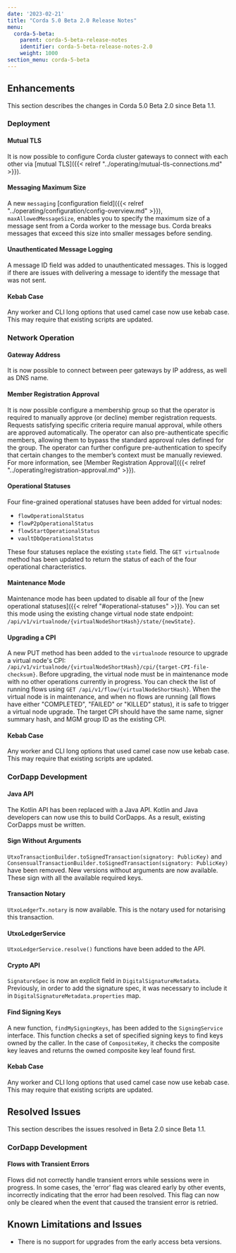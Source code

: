 ```yaml
---
date: '2023-02-21'
title: "Corda 5.0 Beta 2.0 Release Notes"
menu:
  corda-5-beta:
    parent: corda-5-beta-release-notes
    identifier: corda-5-beta-release-notes-2.0
    weight: 1000
section_menu: corda-5-beta
---
```


## Enhancements

This section describes the changes in Corda 5.0 Beta 2.0 since Beta 1.1.

### Deployment
#### Mutual TLS
It is now possible to configure Corda cluster gateways to connect with each other via [mutual TLS]({{< relref "../operating/mutual-tls-connections.md" >}}).
<!--need more info about knock-on affect-->

#### Messaging Maximum Size
A new `messaging` [configuration field]({{< relref "../operating/configuration/config-overview.md" >}}), `maxAllowedMessageSize`, enables you to specify the maximum size of a message sent from a Corda worker to the message bus. Corda breaks messages that exceed this size into smaller messages before sending.
<!-- Ensure this is in field description before rmeoving: The `maxAllowedMessageSize` value must be lower than the maximum message size configured on the message bus itself, for example, Kafka. If the Corda configuration value is set to a value higher than that of the message bus, messages will not be sent.-->

#### Unauthenticated Message Logging
A message ID field was added to unauthenticated messages. This is logged if there are issues with delivering a message to identify the message that was not sent.

#### Kebab Case
Any worker and CLI long options that used camel case now use kebab case. This may require that existing scripts are updated.

### Network Operation

#### Gateway Address
It is now possible to connect between peer gateways by IP address, as well as DNS name. <!--reword-->

#### Member Registration Approval
It is now possible configure a membership group so that the operator is required to manually approve (or decline) member registration requests. Requests satisfying specific criteria require manual approval, while others are approved automatically. The operator can also pre-authenticate specific members, allowing them to bypass the standard approval rules defined for the group. The operator can further configure pre-authentication to specify that certain changes to the member’s context must be manually reviewed. For more information, see [Member Registration Approval]({{< relref "../operating/registration-approval.md" >}}).

#### Operational Statuses
Four fine-grained operational statuses have been added for virtual nodes:
* `flowOperationalStatus`
* `flowP2pOperationalStatus`
* `flowStartOperationalStatus`
* `vaultDbOperationalStatus`

These four statuses replace the existing `state` field. <!--why?-->
The `GET virtualnode` method has been updated to return the status of each of the four operational characteristics.

#### Maintenance Mode
Maintenance mode has been updated to disable all four of the [new operational statuses]({{< relref "#operational-statuses" >}}). You can set this mode using the existing change virtual node state endpoint: `/api/v1/virtualnode/{virtualNodeShortHash}/state/{newState}`. 
<!-- The following doesn't seem needed - bot new?? Possible states are: `maintenance` or `active`.

A virtual node in maintenance mode does not allow starting or running flows. Any activity for existing flows cause the flow to be killed and marked with a flow status of "KILLED". Counterparty flows fail with an error message indicating that a peer is in maintenance.
This state allows virtual node operators to have a static vault with which they can take backups before performing potentially destructive operations such as virtual node upgrade with migrations.

Changing a virtual node's state back to active requires that the virtual node has executed all migrations in the currently associated CPI. This prevents a virtual node from becoming operational while migrations are in progress during a virtual node upgrade.-->

#### Upgrading a CPI
A new PUT method has been added to the `virtualnode` resource to upgrade a virtual node's CPI: `/api/v1/virtualnode/{virtualNodeShortHash}/cpi/{target-CPI-file-checksum}`.
Before upgrading, the virtual node must be in maintenance mode with no other operations currently in progress.
You can check the list of running flows using `GET /api/v1/flow/{virtualNodeShortHash}`. When the virtual node is in maintenance, and when no flows are running (all flows have either "COMPLETED", "FAILED" or "KILLED" status), it is safe to trigger a virtual node upgrade.
The target CPI should have the same name, signer summary hash, and MGM group ID as the existing CPI.

#### Kebab Case
Any worker and CLI long options that used camel case now use kebab case. This may require that existing scripts are updated.

### CorDapp Development

#### Java API
The Kotlin API has been replaced with a Java API. Kotlin and Java developers can now use this to build CorDapps. As a result, existing CorDapps must be written.

#### Sign Without Arguments
`UtxoTransactionBuilder.toSignedTransaction(signatory: PublicKey)` and `ConsensualTransactionBuilder.toSignedTransaction(signatory: PublicKey)` have been removed. New versions without arguments are now available. These sign with all the available required keys. <!--needs more info-->

#### Transaction Notary
`UtxoLedgerTx.notary` is now available. This is the notary used for notarising this transaction.<!--needs more info-->

#### UtxoLedgerService
`UtxoLedgerService.resolve()` functions have been added to the API.<!--needs more info-->

#### Crypto API
`SignatureSpec` is now an explicit field in `DigitalSignatureMetadata`. Previously, in order to add the signature spec, it was necessary to include it in `DigitalSignatureMetadata.properties` map.

#### Find Signing Keys
A new function, `findMySigningKeys`, has been added to the `SigningService` interface. This function checks a set of specified signing keys to find keys owned by the caller. In the case of `CompositeKey`, it checks the composite key leaves and returns the owned composite key leaf found first.

#### Kebab Case
Any worker and CLI long options that used camel case now use kebab case. This may require that existing scripts are updated.

## Resolved Issues

This section describes the issues resolved in Beta 2.0 since Beta 1.1.

### CorDapp Development

#### Flows with Transient Errors
Flows did not correctly handle transient errors while sessions were in progress.
In some cases, the 'error' flag was cleared early by other events, incorrectly indicating that the error had been resolved. 
This flag can now only be cleared when the event that caused the transient error is retried.

## Known Limitations and Issues

* There is no support for upgrades from the early access beta versions.
